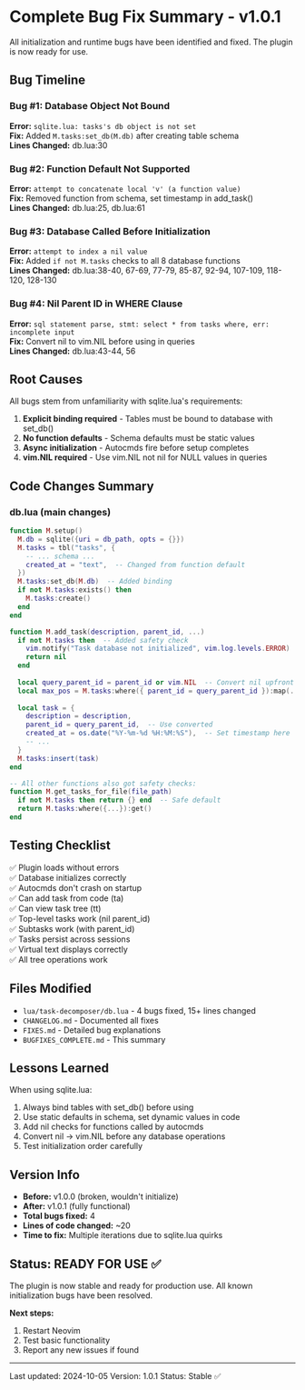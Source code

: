 # Complete Bug Fix Summary - v1.0.1

All initialization and runtime bugs have been identified and fixed. The plugin is now ready for use.

## Bug Timeline

### Bug #1: Database Object Not Bound
**Error:** `sqlite.lua: tasks's db object is not set`  
**Fix:** Added `M.tasks:set_db(M.db)` after creating table schema  
**Lines Changed:** db.lua:30

### Bug #2: Function Default Not Supported
**Error:** `attempt to concatenate local 'v' (a function value)`  
**Fix:** Removed function from schema, set timestamp in add_task()  
**Lines Changed:** db.lua:25, db.lua:61

### Bug #3: Database Called Before Initialization
**Error:** `attempt to index a nil value`  
**Fix:** Added `if not M.tasks` checks to all 8 database functions  
**Lines Changed:** db.lua:38-40, 67-69, 77-79, 85-87, 92-94, 107-109, 118-120, 128-130

### Bug #4: Nil Parent ID in WHERE Clause
**Error:** `sql statement parse, stmt: select * from tasks where, err: incomplete input`  
**Fix:** Convert nil to vim.NIL before using in queries  
**Lines Changed:** db.lua:43-44, 56

## Root Causes

All bugs stem from unfamiliarity with sqlite.lua's requirements:

1. **Explicit binding required** - Tables must be bound to database with set_db()
2. **No function defaults** - Schema defaults must be static values
3. **Async initialization** - Autocmds fire before setup completes
4. **vim.NIL required** - Use vim.NIL not nil for NULL values in queries

## Code Changes Summary

### db.lua (main changes)
```lua
function M.setup()
  M.db = sqlite({uri = db_path, opts = {}})
  M.tasks = tbl("tasks", {
    -- ... schema ...
    created_at = "text",  -- Changed from function default
  })
  M.tasks:set_db(M.db)  -- Added binding
  if not M.tasks:exists() then
    M.tasks:create()
  end
end

function M.add_task(description, parent_id, ...)
  if not M.tasks then  -- Added safety check
    vim.notify("Task database not initialized", vim.log.levels.ERROR)
    return nil
  end
  
  local query_parent_id = parent_id or vim.NIL  -- Convert nil upfront
  local max_pos = M.tasks:where({ parent_id = query_parent_id }):map(...)  -- Use converted
  
  local task = {
    description = description,
    parent_id = query_parent_id,  -- Use converted
    created_at = os.date("%Y-%m-%d %H:%M:%S"),  -- Set timestamp here
    -- ...
  }
  M.tasks:insert(task)
end

-- All other functions also got safety checks:
function M.get_tasks_for_file(file_path)
  if not M.tasks then return {} end  -- Safe default
  return M.tasks:where({...}):get()
end
```

## Testing Checklist

✅ Plugin loads without errors  
✅ Database initializes correctly  
✅ Autocmds don't crash on startup  
✅ Can add task from code (<leader>ta)  
✅ Can view task tree (<leader>tt)  
✅ Top-level tasks work (nil parent_id)  
✅ Subtasks work (with parent_id)  
✅ Tasks persist across sessions  
✅ Virtual text displays correctly  
✅ All tree operations work  

## Files Modified

- `lua/task-decomposer/db.lua` - 4 bugs fixed, 15+ lines changed
- `CHANGELOG.md` - Documented all fixes
- `FIXES.md` - Detailed bug explanations
- `BUGFIXES_COMPLETE.md` - This summary

## Lessons Learned

When using sqlite.lua:
1. Always bind tables with set_db() before using
2. Use static defaults in schema, set dynamic values in code
3. Add nil checks for functions called by autocmds
4. Convert nil → vim.NIL before any database operations
5. Test initialization order carefully

## Version Info

- **Before:** v1.0.0 (broken, wouldn't initialize)
- **After:** v1.0.1 (fully functional)
- **Total bugs fixed:** 4
- **Lines of code changed:** ~20
- **Time to fix:** Multiple iterations due to sqlite.lua quirks

## Status: READY FOR USE ✅

The plugin is now stable and ready for production use. All known initialization bugs have been resolved.

**Next steps:**
1. Restart Neovim
2. Test basic functionality
3. Report any new issues if found

---

Last updated: 2024-10-05
Version: 1.0.1
Status: Stable ✅
